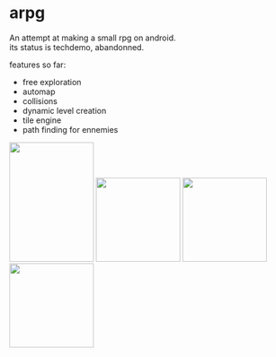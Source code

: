 # arpg

An attempt at making a small rpg on android.   
its status is techdemo, abandonned.   

features so far: 
- free exploration
- automap
- collisions
- dynamic level creation
- tile engine
- path finding for ennemies 
   
<img src="https://github.com/nsklaus/arpg/blob/master/screenshots/arpgNewHud1.png?raw=true" width="150" height="213"> <img src="https://github.com/nsklaus/arpg/blob/master/screenshots/invscreen3.png?raw=true" width="150"> <img src="https://github.com/nsklaus/arpg/blob/master/screenshots/mapscreen3.png?raw=true" width="150"> <img src="https://github.com/nsklaus/arpg/blob/master/screenshots/titlescreen.png?raw=true" width="150">   
   
